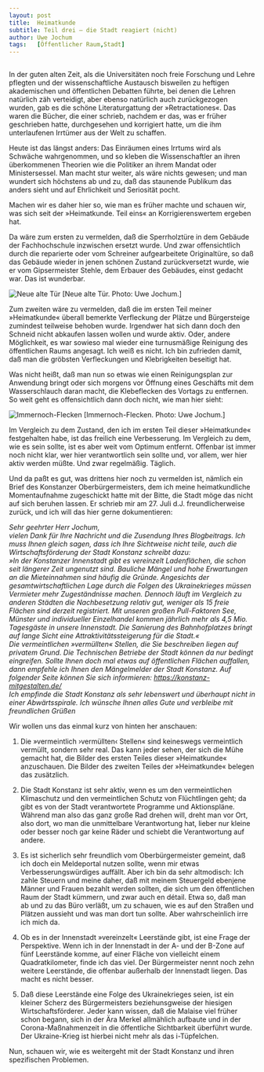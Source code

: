 ```yaml
---
layout:	post
title:	Heimatkunde
subtitle: Teil drei — die Stadt reagiert (nicht)
author:	Uwe Jochum
tags:   [Öffentlicher Raum,Stadt]
---
```


<img src="https://vg07.met.vgwort.de/na/11a0d797cba34accb571780d960e67ba" width="1" height="1" alt="">

In der guten alten Zeit, als die Universitäten noch freie
Forschung und Lehre pflegten und der wissenschaftliche Austausch
bisweilen zu heftigen akademischen und öffentlichen Debatten
führte, bei denen die Lehren natürlich zäh verteidigt, aber
ebenso natürlich auch zurückgezogen wurden, gab es die schöne
Literaturgattung der »Retractationes«. Das waren die Bücher, die
einer schrieb, nachdem er das, was er früher geschrieben hatte,
durchgesehen und korrigiert hatte, um die ihm unterlaufenen
Irrtümer aus der Welt zu schaffen.

Heute ist das längst anders: Das Einräumen eines Irrtums wird als
Schwäche wahrgenommen, und so kleben die Wissenschaftler an ihren
überkommenen Theorien wie die Politiker an ihrem Mandat oder
Ministersessel. Man macht stur weiter, als wäre nichts gewesen;
und man wundert sich höchstens ab und zu, daß das staunende
Publikum das anders sieht und auf Ehrlichkeit und Seriosität
pocht.

Machen wir es daher hier so, wie man es früher machte und schauen
wir, was sich seit der »Heimatkunde. Teil eins« an
Korrigierenswertem ergeben hat.

Da wäre zum ersten zu vermelden, daß die Sperrholztüre in dem
Gebäude der Fachhochschule inzwischen ersetzt wurde. Und zwar
offensichtlich durch die reparierte oder vom Schreiner
aufgearbeitete Originaltüre, so daß das Gebäude wieder in jenen
schönen Zustand zurückversetzt wurde, wie er vom Gipsermeister
Stehle, dem Erbauer des Gebäudes, einst gedacht war. Das ist
wunderbar.

![Neue alte Tür](/5artikel/material/jochum-heimatkunde-03-02.jpg
"Neue alte Tür") [Neue alte Tür. Photo: Uwe Jochum.]

Zum zweiten wäre zu vermelden, daß die im ersten Teil meiner
»Heimatkunde« überall bemerkte Verfleckung der Plätze und
Bürgersteige zumindest teilweise behoben wurde. Irgendwer hat
sich dann doch den Schneid nicht abkaufen lassen wollen und wurde
aktiv. Oder, andere Möglichkeit, es war sowieso mal wieder eine
turnusmäßige Reinigung des öffentlichen Raums angesagt. Ich weiß
es nicht. Ich bin zufrieden damit, daß man die gröbsten
Verfleckungen und Klebrigkeiten beseitigt hat.

Was nicht heißt, daß man nun so etwas wie einen Reinigungsplan
zur Anwendung bringt oder sich morgens vor Öffnung eines
Geschäfts mit dem Wasserschlauch daran macht, die Klebeflecken
des Vortags zu entfernen. So weit geht es offensichtlich dann
doch nicht, wie man hier sieht:

![Immernoch-Flecken](/5artikel/material/jochum-heimatkunde-03-01.jpg
"Immernoch-Flecken") [Immernoch-Flecken. Photo: Uwe Jochum.]

Im Vergleich zu dem Zustand, den ich im ersten Teil dieser
»Heimatkunde« festgehalten habe, ist das freilich eine
Verbesserung. Im Vergleich zu dem, wie es sein sollte, ist es
aber weit vom Optimum entfernt. Offenbar ist immer noch nicht
klar, wer hier verantwortlich sein sollte und, vor allem, wer
hier aktiv werden müßte. Und zwar regelmäßig. Täglich.

Und da paßt es gut, was drittens hier noch zu vermelden ist,
nämlich ein Brief des Konstanzer Oberbürgermeisters, dem ich
meine heimatkundliche Momentaufnahme zugeschickt hatte mit der
Bitte, die Stadt möge das nicht auf sich beruhen lassen. Er
schrieb mir am 27. Juli d.J. freundlicherweise zurück, und ich
will das hier gerne dokumentieren:

*Sehr geehrter Herr Jochum,*   
*vielen Dank für Ihre Nachricht und die Zusendung Ihres
 Blogbeitrags. Ich muss Ihnen gleich sagen, dass ich Ihre
 Sichtweise nicht teile, auch die Wirtschaftsförderung der Stadt
 Konstanz schreibt dazu:*  
*»In der Konstanzer Innenstadt gibt es vereinzelt Ladenflächen,
 die schon seit längerer Zeit ungenutzt sind. Bauliche Mängel und
 hohe Erwartungen an die Mieteinnahmen sind häufig die
 Gründe. Angesichts der gesamtwirtschaftlichen Lage durch die
 Folgen des Ukrainekrieges müssen Vermieter mehr Zugeständnisse
 machen. Dennoch läuft im Vergleich zu anderen Städten die
 Nachbesetzung relativ gut, weniger als 15 freie Flächen sind
 derzeit registriert. Mit unseren großen Pull-Faktoren See,
 Münster und individueller Einzelhandel kommen jährlich mehr als
 4,5 Mio. Tagesgäste in unsere Innenstadt. Die Sanierung des
 Bahnhofplatzes bringt auf lange Sicht eine
 Attraktivitätssteigerung für die Stadt.«*  
*Die vermeintlichen »vermüllten« Stellen, die Sie beschreiben
 liegen auf privatem Grund. Die Technischen Betriebe der Stadt
 können da nur bedingt eingreifen. Sollte Ihnen doch mal etwas auf
 öffentlichen Flächen auffallen, dann empfehle ich Ihnen den
 Mängelmelder der Stadt Konstanz. Auf folgender Seite können Sie
 sich informieren: https://konstanz-mitgestalten.de/*  
*Ich empfinde die Stadt Konstanz als sehr lebenswert und
 überhaupt nicht in einer Abwärtsspirale.  Ich wünsche Ihnen
 alles Gute und verbleibe mit freundlichen Grüßen*

Wir wollen uns das einmal kurz von hinten her anschauen:

1. Die »vermeintlich ›vermüllten‹ Stellen« sind keineswegs
   vermeintlich vermüllt, sondern sehr real. Das kann jeder
   sehen, der sich die Mühe gemacht hat, die Bilder des ersten
   Teiles dieser »Heimatkunde« anzuschauen. Die Bilder des
   zweiten Teiles der »Heimatkunde« belegen das zusätzlich.
   
2. Die Stadt Konstanz ist sehr aktiv, wenn es um den
   vermeintlichen Klimaschutz und den vermeintlichen Schutz von
   Flüchtlingen geht; da gibt es von der Stadt verantwortete
   Programme und Aktionspläne. Während man also das ganz große
   Rad drehen will, dreht man vor Ort, also dort, wo man die
   unmittelbare Verantwortung hat, lieber nur kleine oder besser
   noch gar keine Räder und schiebt die Verantwortung auf andere.
   
3. Es ist sicherlich sehr freundlich vom Oberbürgermeister
   gemeint, daß ich doch ein Meldeportal nutzen sollte, wenn mir
   etwas Verbesserungswürdiges auffällt. Aber ich bin da sehr
   altmodisch: Ich zahle Steuern und meine daher, daß mit meinem
   Steuergeld ebenjene Männer und Frauen bezahlt werden sollten,
   die sich um den öffentlichen Raum der Stadt kümmern, und zwar
   auch en détail. Etwa so, daß man ab und zu das Büro verläßt,
   um zu schauen, wie es auf den Straßen und Plätzen aussieht und
   was man dort tun sollte. Aber wahrscheinlich irre ich mich da.
   
4. Ob es in der Innenstadt »vereinzelt« Leerstände gibt, ist eine
   Frage der Perspektive. Wenn ich in der Innenstadt in der A-
   und der B-Zone auf fünf Leerstände komme, auf einer Fläche von
   vielleicht einem Quadratkilometer, finde ich das viel. Der
   Bürgermeister nennt noch zehn weitere Leerstände, die offenbar
   außerhalb der Innenstadt liegen. Das macht es nicht besser.
   
5. Daß diese Leerstände eine Folge des Ukrainekrieges seien, ist
   ein kleiner Scherz des Bürgermeisters beziehunsgweise der
   hiesigen Wirtschaftsförderer. Jeder kann wissen, daß die
   Malaise viel früher schon begann, sich in der Ära Merkel
   allmählich aufbaute und in der Corona-Maßnahmenzeit in die
   öffentliche Sichtbarkeit überführt wurde. Der Ukraine-Krieg
   ist hierbei nicht mehr als das i-Tüpfelchen. 

Nun, schauen wir, wie es weitergeht mit der Stadt Konstanz und
ihren spezifischen Problemen.
